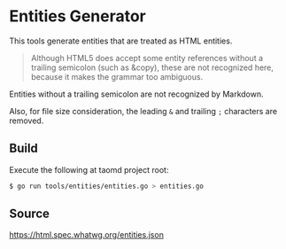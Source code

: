 # Entities Generator

This tools generate entities that are treated as HTML entities.

> Although HTML5 does accept some entity references without a trailing semicolon (such as &copy), these are not recognized here, because it makes the grammar too ambiguous.

Entities without a trailing semicolon are not recognized by Markdown.

Also, for file size consideration, the leading `&` and trailing `;` characters are removed.

## Build

Execute the following at taomd project root:

```bash
$ go run tools/entities/entities.go > entities.go
```

## Source

https://html.spec.whatwg.org/entities.json
